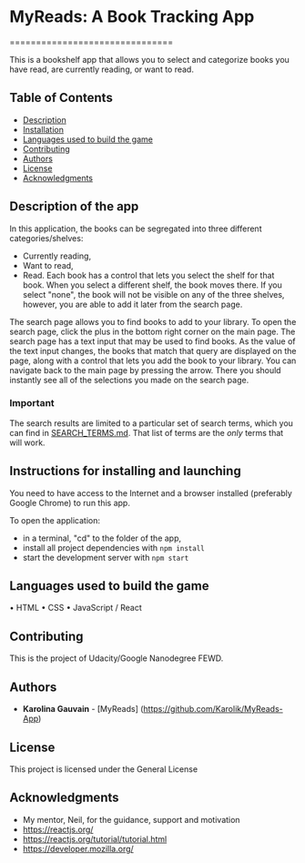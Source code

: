# MyReads: A Book Tracking App
===============================

This is a bookshelf app that allows you to select and categorize books you have read, are currently reading, or want to read.

## Table of Contents

* [Description](#description)
* [Installation](#instructions-for-installing-and-launching)
* [Languages used to build the game](#languages-used-to-build-the-game)
* [Contributing](#contributing)
* [Authors](#authors)
* [License](#license)
* [Acknowledgments](#acknowledgments)

## Description of the app

In this application, the books can be segregated into three different categories/shelves:
- Currently reading, 
- Want to read,
- Read.
Each book has a control that lets you select the shelf for that book. When you select a different shelf, the book moves there.
If you select "none", the book will not be visible on any of the three shelves, however, you are able to add it later from the search page.

The search page allows you to find books to add to your library.
To open the search page, click the plus in the bottom right corner on the main page.
The search page has a text input that may be used to find books. As the value of the text input changes, the books that match that query are displayed on the page, along with a control that lets you add the book to your library.
You can navigate back to the main page by pressing the arrow. There you should instantly see all of the selections you made on the search page.

### Important
The search results are limited to a particular set of search terms, which you can find in [SEARCH_TERMS.md](SEARCH_TERMS.md). That list of terms are the _only_ terms that will work.

## Instructions for installing and launching

You need to have access to the Internet and a browser installed (preferably Google Chrome) to run this app.

To open the application: 

* in a terminal, "cd" to the folder of the app,
* install all project dependencies with `npm install`
* start the development server with `npm start`

## Languages used to build the game

•	HTML
•	CSS
•	JavaScript / React

## Contributing

This is the project of Udacity/Google Nanodegree FEWD.

## Authors

* **Karolina Gauvain**  - [MyReads] (https://github.com/Karolik/MyReads-App)

## License

This project is licensed under the General License 

## Acknowledgments

* My mentor, Neil, for the guidance, support and motivation
* https://reactjs.org/
* https://reactjs.org/tutorial/tutorial.html
* https://developer.mozilla.org/
